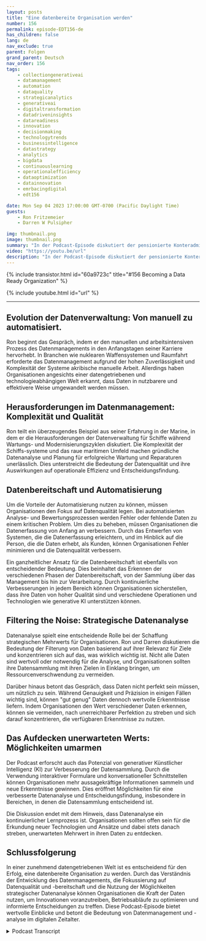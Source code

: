 ```yaml
---
layout: posts
title: "Eine datenbereite Organisation werden"
number: 156
permalink: episode-EDT156-de
has_children: false
lang: de
nav_exclude: true
parent: Folgen
grand_parent: Deutsch
nav_order: 156
tags:
    - collectiongenerativeai
    - datamanagement
    - automation
    - dataquality
    - strategicanalytics
    - generativeai
    - digitaltransformation
    - datadriveninsights
    - datareadiness
    - innovation
    - decisionmaking
    - technologytrends
    - businessintelligence
    - datastrategy
    - analytics
    - bigdata
    - continuouslearning
    - operationalefficiency
    - dataoptimization
    - datainnovation
    - emrbacingdigital
    - edt156

date: Mon Sep 04 2023 17:00:00 GMT-0700 (Pacific Daylight Time)
guests:
    - Ron Fritzemeier
    - Darren W Pulsipher

img: thumbnail.png
image: thumbnail.png
summary: "In der Podcast-Episode diskutiert der pensionierte Konteradmiral Ron Fritzmeier mit Gastgeber Darren Pulsipher die Bedeutung des Datenmanagements im Kontext der generativen künstlichen Intelligenz (KI). Mit einem Hintergrund in Elektrotechnik und umfangreicher Erfahrung in den Bereichen Cyber und Cybersicherheit liefert Ron wertvolle Einblicke in das sich entwickelnde Feld des Datenmanagements und seine entscheidende Rolle für den Erfolg von Organisationen im digitalen Zeitalter."
video: "https://youtu.be/url"
description: "In der Podcast-Episode diskutiert der pensionierte Konteradmiral Ron Fritzmeier mit Gastgeber Darren Pulsipher die Bedeutung des Datenmanagements im Kontext der generativen künstlichen Intelligenz (KI). Mit einem Hintergrund in Elektrotechnik und umfangreicher Erfahrung in den Bereichen Cyber und Cybersicherheit liefert Ron wertvolle Einblicke in das sich entwickelnde Feld des Datenmanagements und seine entscheidende Rolle für den Erfolg von Organisationen im digitalen Zeitalter."
---
```


<div>
{% include transistor.html id="60a9723c" title="#156 Becoming a Data Ready Organization" %}

{% include youtube.html id="url" %}
</div>

---

## Evolution der Datenverwaltung: Von manuell zu automatisiert.

Ron beginnt das Gespräch, indem er den manuellen und arbeitsintensiven Prozess des Datenmanagements in den Anfangstagen seiner Karriere hervorhebt. In Branchen wie nuklearen Waffensystemen und Raumfahrt erforderte das Datenmanagement aufgrund der hohen Zuverlässigkeit und Komplexität der Systeme akribische manuelle Arbeit. Allerdings haben Organisationen angesichts einer datengetriebenen und technologieabhängigen Welt erkannt, dass Daten in nutzbarere und effektivere Weise umgewandelt werden müssen.

## Herausforderungen im Datenmanagement: Komplexität und Qualität

Ron teilt ein überzeugendes Beispiel aus seiner Erfahrung in der Marine, in dem er die Herausforderungen der Datenverwaltung für Schiffe während Wartungs- und Modernisierungszyklen diskutiert. Die Komplexität der Schiffs-systeme und das raue maritimen Umfeld machen gründliche Datenanalyse und Planung für erfolgreiche Wartung und Reparaturen unerlässlich. Dies unterstreicht die Bedeutung der Datenqualität und ihre Auswirkungen auf operationale Effizienz und Entscheidungsfindung.

## Datenbereitschaft und Automatisierung

Um die Vorteile der Automatisierung nutzen zu können, müssen Organisationen den Fokus auf Datenqualität legen. Bei automatisierten Analyse- und Bewertungsprozessen werden Fehler oder fehlende Daten zu einem kritischen Problem. Um dies zu beheben, müssen Organisationen die Datenerfassung von Anfang an verbessern. Durch das Entwerfen von Systemen, die die Datenerfassung erleichtern, und im Hinblick auf die Person, die die Daten erhebt, als Kunden, können Organisationen Fehler minimieren und die Datenqualität verbessern.

Ein ganzheitlicher Ansatz für die Datenbereitschaft ist ebenfalls von entscheidender Bedeutung. Dies beinhaltet das Erkennen der verschiedenen Phasen der Datenbereitschaft, von der Sammlung über das Management bis hin zur Verarbeitung. Durch kontinuierliche Verbesserungen in jedem Bereich können Organisationen sicherstellen, dass ihre Daten von hoher Qualität sind und verschiedene Operationen und Technologien wie generative KI unterstützen können.

## Filtering the Noise: Strategische Datenanalyse

Datenanalyse spielt eine entscheidende Rolle bei der Schaffung strategischen Mehrwerts für Organisationen. Ron und Darren diskutieren die Bedeutung der Filterung von Daten basierend auf ihrer Relevanz für Ziele und konzentrieren sich auf das, was wirklich wichtig ist. Nicht alle Daten sind wertvoll oder notwendig für die Analyse, und Organisationen sollten ihre Datensammlung mit ihren Zielen in Einklang bringen, um Ressourcenverschwendung zu vermeiden.

Darüber hinaus betont das Gespräch, dass Daten nicht perfekt sein müssen, um nützlich zu sein. Während Genauigkeit und Präzision in einigen Fällen wichtig sind, können "gut genug" Daten dennoch wertvolle Erkenntnisse liefern. Indem Organisationen den Wert verschiedener Daten erkennen, können sie vermeiden, nach unerreichbarer Perfektion zu streben und sich darauf konzentrieren, die verfügbaren Erkenntnisse zu nutzen.

## Das Aufdecken unerwarteten Werts: Möglichkeiten umarmen

Der Podcast erforscht auch das Potenzial von generativer Künstlicher Intelligenz (KI) zur Verbesserung der Datensammlung. Durch die Verwendung interaktiver Formulare und konversationeller Schnittstellen können Organisationen mehr aussagekräftige Informationen sammeln und neue Erkenntnisse gewinnen. Dies eröffnet Möglichkeiten für eine verbesserte Datenanalyse und Entscheidungsfindung, insbesondere in Bereichen, in denen die Datensammlung entscheidend ist.

Die Diskussion endet mit dem Hinweis, dass Datenanalyse ein kontinuierlicher Lernprozess ist. Organisationen sollten offen sein für die Erkundung neuer Technologien und Ansätze und dabei stets danach streben, unerwarteten Mehrwert in ihren Daten zu entdecken.

## Schlussfolgerung

In einer zunehmend datengetriebenen Welt ist es entscheidend für den Erfolg, eine datenbereite Organisation zu werden. Durch das Verständnis der Entwicklung des Datenmanagements, die Fokussierung auf Datenqualität und -bereitschaft und die Nutzung der Möglichkeiten strategischer Datenanalyse können Organisationen die Kraft der Daten nutzen, um Innovationen voranzutreiben, Betriebsabläufe zu optimieren und informierte Entscheidungen zu treffen. Diese Podcast-Episode bietet wertvolle Einblicke und betont die Bedeutung von Datenmanagement und -analyse im digitalen Zeitalter.



<details>
<summary> Podcast Transcript </summary>

<p></p>

</details>
